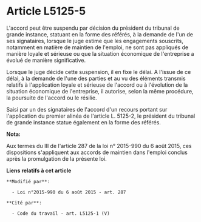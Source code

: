 # Article L5125-5

L'accord peut être suspendu par décision du président du tribunal de grande instance, statuant en la forme des référés, à la
demande de l'un de ses signataires, lorsque le juge estime que les engagements souscrits, notamment en matière de maintien de
l'emploi, ne sont pas appliqués de manière loyale et sérieuse ou que la situation économique de l'entreprise a évolué de
manière significative.

Lorsque le juge décide cette suspension, il en fixe le délai. A l'issue de ce délai, à la demande de l'une des parties et au
vu des éléments transmis relatifs à l'application loyale et sérieuse de l'accord ou à l'évolution de la situation économique
de l'entreprise, il autorise, selon la même procédure, la poursuite de l'accord ou le résilie.

Saisi par un des signataires de l'accord d'un recours portant sur l'application du premier alinéa de l'article L. 5125-2, le
président du tribunal de grande instance statue également en la forme des référés.

**Nota:**

Aux termes du III de l'article 287 de la loi n° 2015-990 du 6 août 2015, ces dispositions s'appliquent aux accords de
maintien dans l'emploi conclus après la promulgation de la présente loi.

**Liens relatifs à cet article**

	**Modifié par**:

	  - Loi n°2015-990 du 6 août 2015 - art. 287

	**Cité par**:

	  - Code du travail - art. L5125-1 (V)
